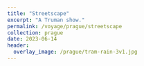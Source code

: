 ```yaml
---
title: "Streetscape"
excerpt: "A Truman show."
permalink: /voyage/prague/streetscape
collection: prague
date: 2023-06-14
header:
  overlay_image: /prague/tram-rain-3v1.jpg
---
```

